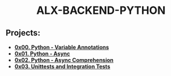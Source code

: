 <h1 align="center"><b>ALX-BACKEND-PYTHON</b></h1>

## Projects:

- **[0x00. Python - Variable Annotations](https://github.com/codenvibes/alx-backend-python/tree/master/0x00-python_variable_annotations)**
- **[0x01. Python - Async]()**
- **[0x02. Python - Async Comprehension]()**
- **[0x03. Unittests and Integration Tests]()**
